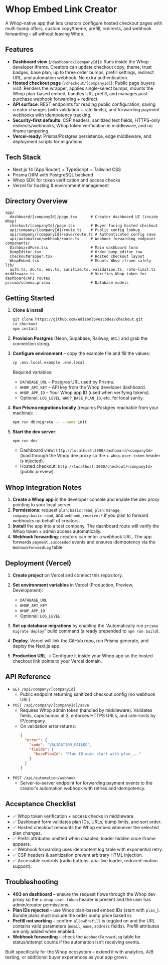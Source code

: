 # Whop Embed Link Creator

A Whop-native app that lets creators configure hosted checkout pages with multi-bump offers, custom
copy/theme, prefill, redirects, and webhook forwarding – all without leaving Whop.

## Features

- **Dashboard view** (`/dashboard/[companyId]`): Runs inside the Whop developer iframe. Creators can
  update checkout copy, theme, trust badges, base plan, up to three order bumps, prefill settings,
  redirect URL, and automation webhook. No extra authentication.
- **Hosted checkout page** (`/checkout/[companyId]`): Public page buyers visit. Renders the wrapper,
  applies single-select bumps, mounts the Whop plan-based embed, handles URL prefill, and manages
  post-purchase webhook forwarding + redirect.
- **API surface**: REST endpoints for reading public configuration, saving creator changes (with
  validation + rate limits), and forwarding payment webhooks with idempotency tracking.
- **Security-first defaults**: CSP headers, sanitized text fields, HTTPS-only redirects/webhooks,
  Whop token verification in middleware, and no iframe tampering.
- **Vercel-ready**: Prisma/Postgres persistence, edge middleware, and deployment scripts for
  migrations.

## Tech Stack

- Next.js 14 (App Router) + TypeScript + Tailwind CSS
- Prisma ORM with PostgreSQL backend
- Whop SDK for token verification and access checks
- Vercel for hosting & environment management

## Directory Overview

```
app/
  dashboard/[companyId]/page.tsx      # Creator dashboard UI (inside Whop)
  checkout/[companyId]/page.tsx       # Buyer-facing hosted checkout
  api/company/[companyId]/route.ts    # Public config lookup
  api/company/[companyId]/save/route.ts # Authenticated config save
  api/automation/webhook/route.ts     # Webhook forwarding endpoint
components/
  DashboardForm.tsx                   # Main dashboard form
  BumpEditor.tsx                      # Order bump editor row
  CheckoutWrapper.tsx                 # Hosted checkout layout
  WhopEmbed.tsx                       # Mounts Whop iframe safely
lib/
  auth.ts, db.ts, env.ts, sanitize.ts, validation.ts, rate-limit.ts
middleware.ts                         # Verifies Whop token for dashboard/API routes
prisma/schema.prisma                  # Database models
```

## Getting Started

1. **Clone & install**

   ```bash
   git clone https://github.com/edisonlovescodes/checkout.git
   cd checkout
   npm install
   ```

2. **Provision Postgres** (Neon, Supabase, Railway, etc.) and grab the connection string.

3. **Configure environment** – copy the example file and fill the values:

   ```bash
   cp .env.local.example .env.local
   ```

   Required variables:

   - `DATABASE_URL` – Postgres URL used by Prisma.
   - `WHOP_API_KEY` – API key from the Whop developer dashboard.
   - `WHOP_APP_ID` – Your Whop app ID (used when verifying tokens).
   - Optional: `LOG_LEVEL`, `WHOP_BASE_PLAN_ID`, etc. for local sanity.

4. **Run Prisma migrations locally** (requires Postgres reachable from your machine):

   ```bash
   npm run db:migrate -- --name init
   ```

5. **Start the dev server**:

   ```bash
   npm run dev
   ```

   - Dashboard view: `http://localhost:3000/dashboard/<companyId>` (load through the Whop dev proxy
     so the `x-whop-user-token` header is injected).
   - Hosted checkout: `http://localhost:3000/checkout/<companyId>` (public preview).

## Whop Integration Notes

1. **Create a Whop app** in the developer console and enable the dev proxy pointing to your local
   server.
2. **Permissions**: request `plan:basic:read`, `plan:manage`, `company:basic:read`, and
   `webhook_receive:*` if you plan to forward webhooks on behalf of creators.
3. **Install** the app into a test company. The dashboard route will verify the Whop token + admin
   access automatically.
4. **Webhook forwarding**: creators can enter a webhook URL. The app forwards `payment.succeeded`
   events and ensures idempotency via the `WebhookForwardLog` table.

## Deployment (Vercel)

1. **Create project** on Vercel and connect this repository.
2. **Set environment variables** in Vercel (Production, Preview, Development):

   - `DATABASE_URL`
   - `WHOP_API_KEY`
   - `WHOP_APP_ID`
   - Optional: `LOG_LEVEL`

3. **Set up database migrations** by enabling the “Automatically run `prisma migrate deploy`” build
   command (already prepended to `npm run build`).
4. **Deploy**. Vercel will link the GitHub repo, run Prisma generate, and deploy the Next.js app.
5. **Production URL** → Configure it inside your Whop app so the hosted checkout link points to your
   Vercel domain.

## API Reference

- `GET /api/company/[companyId]`
  - Public endpoint returning sanitized checkout config (no webhook URL).
- `POST /api/company/[companyId]/save`
  - Requires Whop admin token (handled by middleware). Validates fields, caps bumps at 3, enforces
    HTTPS URLs, and rate-limits by IP/company.
  - On validation error returns:
    ```json
    {
      "error": {
        "code": "VALIDATION_FAILED",
        "fields": {
          "basePlanId": "Plan ID must start with plan_..."
        }
      }
    }
    ```
- `POST /api/automation/webhook`
  - Server-to-server endpoint for forwarding payment events to the creator’s automation webhook with
    retries and idempotency.

## Acceptance Checklist

- ✅ Whop token verification + access checks in middleware.
- ✅ Dashboard form validates plan IDs, URLs, bump limits, and sort order.
- ✅ Hosted checkout remounts the Whop embed whenever the selected plan changes.
- ✅ Prefill attributes omitted when disabled; loader hidden once iframe appears.
- ✅ Webhook forwarding uses idempotent log table with exponential retry.
- ✅ CSP headers & sanitization prevent arbitrary HTML injection.
- ✅ Accessible controls (radio buttons, aria-live loader, reduced-motion support).

## Troubleshooting

- **403 on dashboard** – ensure the request flows through the Whop dev proxy so the
  `x-whop-user-token` header is present and the user has admin/creator permissions.
- **Plan IDs rejected** – use Whop plan-based embed IDs (start with `plan_`). Bundle plans must
  include the order bump price baked in.
- **Prefill not working** – confirm `allowPrefill` is toggled on and the URL contains valid
  parameters (`email`, `name`, `address` fields). Prefill attributes are only added when enabled.
- **Webhook forwarding** – check the `WebhookForwardLog` table for status/attempt counts if the
  automation isn’t receiving events.

Built specifically for the Whop ecosystem – extend it with analytics, A/B testing, or additional
buyer experiences as your app grows.
